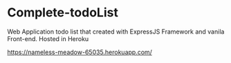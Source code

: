 # Complete-todoList
Web Application todo list that created with ExpressJS Framework and vanila Front-end. Hosted in Heroku

https://nameless-meadow-65035.herokuapp.com/

